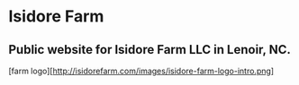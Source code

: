 # Isidore Farm

## Public website for Isidore Farm LLC in Lenoir, NC.

[farm logo][http://isidorefarm.com/images/isidore-farm-logo-intro.png]
